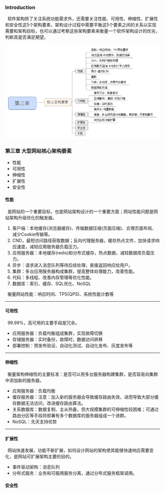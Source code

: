 

### Introduction
&nbsp;&nbsp;软件架构除了关注系统功能需求外，还需要关注性能、可用性、伸缩性、扩展性和安全性这5个架构要素，架构设计过程中需要平衡这5个要素之间的关系以实现需要和架构目标，也可以通过考察这些架构要素来衡量一个软件架构设计的优劣，判断其是否满足期望。

![大型网站架构要素](/media/posts/images/概述-第三章-核心架构要素.png)


### 第三章 大型网站核心架构要素

- 性能
- 可用性
- 伸缩性
- 扩展性
- 安全性

#### 性能

&nbsp;&nbsp;是网站的一个重要目标，也是网站架构设计的一个重要方面；网站性能问题是网站架构升级优化的触发器。

1. 客户端：本地缓存(浏览器缓存)、传输数据压缩(页面压缩)、合理页面布局、减少Cookie传输等。
2. CND，最短访问路径获取数据；反向代理服务器，缓存热点文件，加快请求响应速度，减轻应用服务器负载压力。
3. 应用服务器：本地缓存(redis)和分布式缓存，热点数据，减轻数据库负载压力。
4. 异步：请求进入消息队列等待后续处理，直接返回响应给用户。
5. 集群：多台应用服务器构成集群，提高整体处理能力，改善性能。
6. 代码：多线程、改善内存管理等优化性能。
7. 数据库：索引、缓存、SQL优化、NoSQL

&nbsp;&nbsp;衡量网站性能：响应时间、TPS(QPS)、系统性能计数等

---

#### 可用性

&nbsp;&nbsp;99.99%，高可用的主要手段是冗余。

- 应用服务器：负载均衡组成集群，实现故障切换
- 存储服务器：实时备份，故障时，数据访问转移
- 部署控制：预发布验证、自动化测试、自动化发布、灰度发布等

---

#### 伸缩性

&nbsp;&nbsp;衡量架构伸缩性的主要标准：是否可以用多台服务器构建集群，是否容易向集群中添加新的服务器。

- 应用服务器：负载均衡
- 缓存服务器：注意：加入新的服务器会导致缓存路由失效，进而导致大部分缓存数据无法访问，改进缓存路由算法。
- 关系数据库：数据复制、主从热备，但大规模集群的可伸缩性较困难；可通过路由分区等手段将部署有多个数据库的服务器组成一个进群。
- NoSQL：先天支持优势

---

#### 扩展性

&nbsp;&nbsp;网站快速发展，功能不断扩展，如何设计网站的架构使其能够快速响应需要变化，是网站可扩展架构主要的目的。

- 事件驱动架构：消息队列
- 分布式服务：业务和可服用服务分离，通过分布式服务框架调用。

#### 安全性


